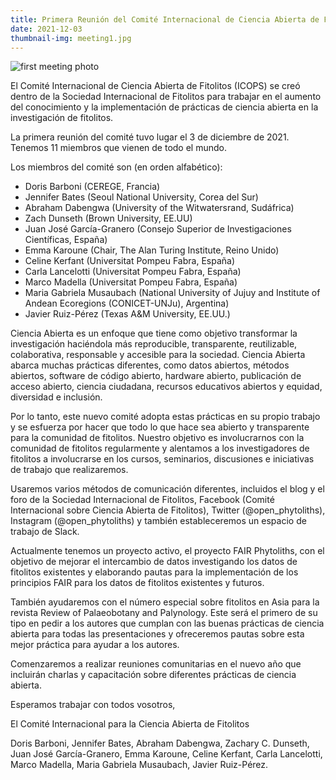 ```yaml
---
title: Primera Reunión del Comité Internacional de Ciencia Abierta de Fitolitos
date: 2021-12-03
thumbnail-img: meeting1.jpg
---
```





<!--more-->

![first meeting photo](meeting1.jpg "Our first ICOPS meeting")

El Comité Internacional de Ciencia Abierta de Fitolitos (ICOPS) se creó dentro de la Sociedad Internacional de Fitolitos para trabajar en el aumento del conocimiento y la implementación de prácticas de ciencia abierta en la investigación de fitolitos.

La primera reunión del comité tuvo lugar el 3 de diciembre de 2021. Tenemos 11 miembros que vienen de todo el mundo.

Los miembros del comité son (en orden alfabético):
* Doris Barboni (CEREGE, Francia)
* Jennifer Bates (Seoul National University, Corea del Sur) 
* Abraham Dabengwa (University of the Witwatersrand, Sudáfrica)
* Zach Dunseth (Brown University, EE.UU)
* Juan José García-Granero (Consejo Superior de Investigaciones Científicas, España) 
* Emma Karoune (Chair, The Alan Turing Institute, Reino Unido)
* Celine Kerfant (Universitat Pompeu Fabra, España)
* Carla Lancelotti (Universitat Pompeu Fabra, España)
* Marco Madella (Universitat Pompeu Fabra, España)
* Maria Gabriela Musaubach (National University of Jujuy and Institute of Andean Ecoregions (CONICET-UNJu), Argentina)
* Javier Ruiz-Pérez (Texas A&M University, EE.UU.)

Ciencia Abierta es un enfoque que tiene como objetivo transformar la investigación haciéndola más reproducible, transparente, reutilizable, colaborativa, responsable y accesible para la sociedad. Ciencia Abierta abarca muchas prácticas diferentes, como datos abiertos, métodos abiertos, software de código abierto, hardware abierto, publicación de acceso abierto, ciencia ciudadana, recursos educativos abiertos y equidad, diversidad e inclusión.

Por lo tanto, este nuevo comité adopta estas prácticas en su propio trabajo y se esfuerza por hacer que todo lo que hace sea abierto y transparente para la comunidad de fitolitos. Nuestro objetivo es involucrarnos con la comunidad de fitolitos regularmente y alentamos a los investigadores de fitolitos a involucrarse en los cursos, seminarios, discusiones e iniciativas de trabajo que realizaremos.

Usaremos varios métodos de comunicación diferentes, incluidos el blog y el foro de la Sociedad Internacional de Fitolitos, Facebook (Comité Internacional sobre Ciencia Abierta de Fitolitos), Twitter (@open_phytoliths), Instagram (@open_phytoliths) y también estableceremos un espacio de trabajo de Slack.

Actualmente tenemos un proyecto activo, el proyecto FAIR Phytoliths, con el objetivo de mejorar el intercambio de datos investigando los datos de fitolitos existentes y elaborando pautas para la implementación de los principios FAIR para los datos de fitolitos existentes y futuros.

También ayudaremos con el número especial sobre fitolitos en Asia para la revista Review of Palaeobotany and Palynology. Este será el primero de su tipo en pedir a los autores que cumplan con las buenas prácticas de ciencia abierta para todas las presentaciones y ofreceremos pautas sobre esta mejor práctica para ayudar a los autores.

Comenzaremos a realizar reuniones comunitarias en el nuevo año que incluirán charlas y capacitación sobre diferentes prácticas de ciencia abierta.

Esperamos trabajar con todos vosotros,

El Comité Internacional para la Ciencia Abierta de Fitolitos

Doris Barboni, Jennifer Bates, Abraham Dabengwa, Zachary C. Dunseth, Juan José García-Granero, Emma Karoune, Celine Kerfant, Carla Lancelotti, Marco Madella, Maria Gabriela Musaubach, Javier Ruiz-Pérez.
